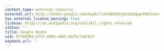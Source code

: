 ```yaml
---
content_type: external-resource
external_url: http://books.google.com/books?id=D0Z5KbjUeaUC&pg=PA23=onepage
has_external_license_warning: true
license: https://en.wikipedia.org/wiki/All_rights_reserved
status: ''
title: Google Books
uid: 0ffb0303-2f57-4088-a965-64f5c7a0cb27
wayback_url: ''
---
```

